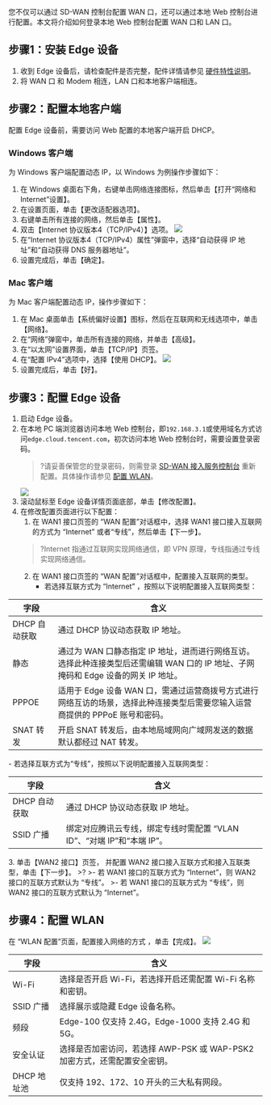 您不仅可以通过 SD-WAN 控制台配置 WAN 口，还可以通过本地 Web 控制台进行配置。本文将介绍如何登录本地 Web 控制台配置 WAN 口和 LAN 口。


## 步骤1：安装 Edge 设备
1. 收到 Edge 设备后，请检查配件是否完整，配件详情请参见 [硬件特性说明](https://cloud.tencent.com/document/product/1277/47251)。
2. 将 WAN 口 和 Modem 相连，LAN 口和本地客户端相连。

## 步骤2：配置本地客户端

配置 Edge 设备前，需要访问 Web 配置的本地客户端开启 DHCP。

### Windows 客户端
为 Windows 客户端配置动态 IP，以 Windows 为例操作步骤如下：

1. 在 Windows 桌面右下角，右键单击网络连接图标，然后单击【打开“网络和 Internet”设置】。
2. 在设置页面，单击【更改适配器选项】。
3. 右键单击所有连接的网络，然后单击【属性】。
4. 双击【Internet 协议版本4（TCP/IPv4）】选项。
![](https://main.qcloudimg.com/raw/6f05aca988fb44f24d9e9d1e2cb8ce6a.png)
5. 在“Internet 协议版本4（TCP/IPv4）属性”弹窗中，选择“自动获得 IP 地址”和“自动获得 DNS 服务器地址”。
6. 设置完成后，单击【确定】。

### Mac 客户端
为 Mac 客户端配置动态 IP，操作步骤如下：
1. 在 Mac 桌面单击【系统偏好设置】图标，然后在互联网和无线选项中，单击【网络】。
2. 在“网络”弹窗中，单击所有连接的网络，并单击【高级】。
3. 在“以太网”设置界面，单击【TCP/IP】页签。
4. 在“配置 IPv4”选项中，选择【使用 DHCP】。
![](https://main.qcloudimg.com/raw/c041c2ed4b383d4aa0033657260b0643.png)
5. 设置完成后，单击【好】。


## 步骤3：配置 Edge 设备
1. 启动 Edge 设备。
2. 在本地 PC 端浏览器访问本地 Web 控制台，即`192.168.3.1`或使用域名方式访问`edge.cloud.tencent.com`，初次访问本地 Web 控制台时，需要设置登录密码。
   >?请妥善保管您的登录密码，则需登录 [SD-WAN 接入服务控制台](https://console.cloud.tencent.com/sas/edge) 重新配置。具体操作请参见 [配置 WLAN](https://cloud.tencent.com/document/product/1277/47272)。
   >
   ![](https://main.qcloudimg.com/raw/9c9bd9852c51a58a0b7d2e157d142f3c.png)
3. 滚动鼠标至 Edge 设备详情页面底部，单击【修改配置】。
4. 在修改配置页面进行以下配置：
   1. 在 WAN1 接口页签的 “WAN 配置”对话框中，选择 WAN1 接口接入互联网的方式为 “Internet” 或者“专线”，然后单击【下一步】。
   >?Internet 指通过互联网实现网络通信，即 VPN 原理，专线指通过专线实现网络通信。
   2. 在 WAN1 接口页签的 “WAN 配置”对话框中，配置接入互联网的类型。
      - 若选择互联方式为 “Internet” ，按照以下说明配置接入互联网类型：
<table>
<thead>
<tr>
<th>字段</th>
<th>含义</th>
</tr>
</thead>
<tbody><tr>
<td>DHCP 自动获取</td>
<td>通过 DHCP 协议动态获取 IP 地址。</td>
</tr>
<tr>
<td>静态</td>
<td>通过为 WAN 口静态指定 IP 地址，进而进行网络互访。选择此种连接类型后还需编辑 WAN 口的 IP 地址、子网掩码和 Edge 设备的网关 IP 地址。</td>
</tr>
<tr>
<td>PPPOE</td>
<td>适用于 Edge 设备 WAN 口，需通过运营商拨号方式进行网络互访的场景，选择此种连接类型后需要您输入运营商提供的 PPPoE 账号和密码。</td>
</tr>
<tr>
<td>SNAT 转发</td>
<td>开启 SNAT 转发后，由本地局域网向广域网发送的数据默认都经过 NAT 转发。</td>
</tr>
</tbody></table> 
      - 若选择互联方式为“专线”，按照以下说明配置接入互联网类型：
<table>
<thead>
<tr>
<th>字段</th>
<th>含义</th>
</tr>
</thead>
<tbody><tr>
<td>DHCP 自动获取</td>
<td>通过 DHCP 协议动态获取 IP 地址。</td>
</tr>
<tr>
<td>SSID 广播</td>
<td>绑定对应腾讯云专线，绑定专线时需配置 “VLAN ID”、“对端 IP”和“本端 IP”。</td>
</tr>
</tbody></table>   
   3. 单击【WAN2 接口】页签， 并配置 WAN2 接口接入互联方式和接入互联类型，单击【下一步】。
      >? 
      >- 若 WAN1 接口的互联方式为 “Internet”，则 WAN2 接口的互联方式默认为 “专线”。
      >- 若 WAN1 接口的互联方式为 “专线”，则 WAN2 接口的互联方式默认为 “Internet”。

## 步骤4：配置 WLAN
在 “WLAN 配置”页面，配置接入网络的方式 ，单击【完成】。
![](https://main.qcloudimg.com/raw/94098c27c90714335c0e1e1ccc674ca0.png)

|字段	|含义|
|----|---|
|Wi-Fi	|选择是否开启 Wi-Fi，若选择开启还需配置 Wi-Fi 名称和密钥。|
|SSID 广播| 选择展示或隐藏 Edge 设备名称。|
|频段	|Edge-100 仅支持 2.4G，Edge-1000 支持 2.4G 和 5G。|
|安全认证|	选择是否加密访问，若选择 AWP-PSK 或 WAP-PSK2 加密方式，还需配置安全密钥。|
|DHCP 地址池	|仅支持 192、172、10 开头的三大私有网段。|
